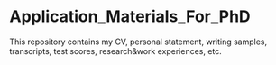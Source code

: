# Application_Materials_For_PhD
This repository contains my CV, personal statement, writing samples, transcripts, test scores, research&amp;work experiences, etc.
